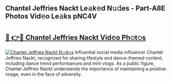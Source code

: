 ## Chantel Jeffries Nackt Le𝚊k𝚎d N𝚞𝚍es - Part-A8E Photos Vid𝚎o Le𝚊ks pNC4V

# <h2><a href="http://fb39dw.evod.top/?m=Chantel+Jeffries+Nackt">🔗 👉🔴 Chantel Jeffries Nackt Vid𝚎o Ph𝚘t𝚘s</a></h2>

[![Chantel Jeffries Nackt N𝚞d𝚎s](https://i.imgur.com/8V9OHl7.gif)](http://fb39dw.evod.top/?m=Chantel+Jeffries+Nackt)
Influential social media influencer Chantel Jeffries Nackt, recognized for sharing lifestyle and dance-themed content, including dance trend performances and mini vlogs. As a public figure, Chantel Jeffries Nackt understands the importance of maintaining a positive image, even in the face of adversity. 
